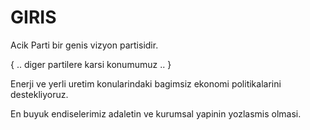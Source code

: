 # GIRIS 

Acik Parti bir genis vizyon partisidir. 

{ .. diger partilere karsi konumumuz .. } 

Enerji ve yerli uretim konularindaki bagimsiz ekonomi politikalarini destekliyoruz. 

En buyuk endiselerimiz adaletin ve kurumsal yapinin yozlasmis olmasi.
